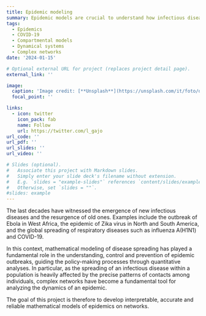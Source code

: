 ```yaml
---
title: Epidemic modeling
summary: Epidemic models are crucial to understand how infectious diseases spread in a population and to devise the best containment strategies.
tags:
  - Epidemics
  - COVID-19
  - Compartmental models
  - Dynamical systems
  - Complex networks
date: '2024-01-15'

# Optional external URL for project (replaces project detail page).
external_link: ''

image:
  caption: 'Image credit: [**Unsplash**](https://unsplash.com/it/foto/dashboard-dellepidemia-di-coronavirus-che-mostra-il-bilancio-delle-vittime-3_SvgDspSTE)'
  focal_point: ''

links:
  - icon: twitter
    icon_pack: fab
    name: Follow
    url: https://twitter.com/l_gajo
url_code: ''
url_pdf: ''
url_slides: ''
url_video: ''

# Slides (optional).
#   Associate this project with Markdown slides.
#   Simply enter your slide deck's filename without extension.
#   E.g. `slides = "example-slides"` references `content/slides/example-slides.md`.
#   Otherwise, set `slides = ""`.
#slides: example
---
```


The last decades have witnessed the emergence of new infectious diseases and the resurgence of old ones. Examples include the outbreak of Ebola in West Africa, the epidemic of Zika virus in North and South America, and the global spreading of respiratory diseases such as influenza A(H1N1) and COVID-19.

In this context, mathematical modeling of disease spreading has played a fundamental role in the understanding, control and prevention of epidemic outbreaks, guiding the policy-making processes through quantitative analyses. In particular, as the spreading of an infectious disease within a population is heavily affected by the precise patterns of contacts among individuals, complex networks have become a fundamental tool for analyzing the dynamics of an epidemic. 

The goal of this project is therefore to develop interpretable, accurate and reliable mathematical models of epidemics on networks.
